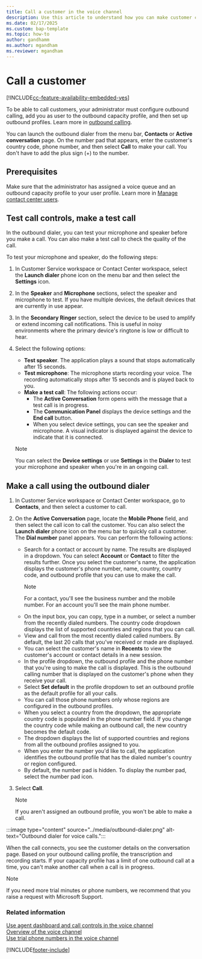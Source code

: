 ```yaml
---
title: Call a customer in the voice channel
description: Use this article to understand how you can make customer calls.
ms.date: 02/17/2025
ms.custom: bap-template
ms.topic: how-to
author: gandhamm
ms.author: mgandham
ms.reviewer: mgandham
---
```


# Call a customer

[!INCLUDE[cc-feature-availability-embedded-yes](../../includes/cc-feature-availability-embedded-yes.md)]

To be able to call customers, your administrator must configure outbound calling, add you as user to the outbound capacity profile, and then set up outbound profiles. Learn more in [outbound calling](../administer/voice-channel-outbound-calling.md).

You can launch the outbound dialer from the menu bar, **Contacts** or **Active conversation** page. On the number pad that appears, enter the customer's country code, phone number, and then select **Call** to make your call. You don't have to add the plus sign (+) to the number.

## Prerequisites

Make sure that the administrator has assigned a voice queue and an outbound capacity profile to your user profile. Learn more in [Manage contact center users](../administer/users-user-profiles.md#manage-contact-center-users).

## Test call controls, make a test call 

 In the outbound dialer, you can test your microphone and speaker before you make a call. You can also make a test call to check the quality of the call.

To test your microphone and speaker, do the following steps:

1. In Customer Service workspace or Contact Center workspace, select the **Launch dialer** phone icon on the menu bar and then select the **Settings** icon. 
1. In the **Speaker** and **Microphone** sections, select the speaker and microphone to test. If you have multiple devices, the default devices that are currently in use appear.
1. In the **Secondary Ringer** section, select the device to be used to amplify or extend incoming call notifications. This is useful in noisy environments where the primary device's ringtone is low or difficult to hear.
1. Select the following options:
    - **Test speaker**. The application plays a sound that stops automatically after 15 seconds.
    -  **Test microphone**: The microphone starts recording your voice. The recording automatically stops after 15 seconds and is played back to you.
    - **Make a test call**: The following actions occur:
       - The **Active Conversation** form opens with the message that a test call is in progress. 
       - The **Communication Panel** displays the device settings and the **End call** button. 
       - When you select device settings, you can see the speaker and microphone. A visual indicator is displayed against the device to indicate that it is connected. 

    > [!NOTE]
    > You can select the **Device settings** or use **Settings** in the **Dialer** to test your microphone and speaker when you're in an ongoing call. 


## Make a call using the outbound dialer

1. In Customer Service workspace or Contact Center workspace, go to **Contacts**, and then select a customer to call.
2. On the **Active Conversation** page, locate the **Mobile Phone** field, and then select the call icon to call the customer. You can also select the **Launch dialer** phone icon on the menu bar to quickly call a customer.
     The **Dial number** panel appears. You can perform the following actions:<br>
     - Search for a contact or account by name. The results are displayed in a dropdown. You can select **Account** or **Contact** to filter the results further. Once you select the customer's name, the application displays the customer's phone number, name, country, country code, and outbound profile that you can use to make the call.
       > [!NOTE]
       > For a contact, you'll see the business number and the mobile number. For an account you'll see the main phone number.   
     - On the input box, you can copy, type in a number, or select a number from the recently dialed numbers. The country code dropdown displays the list of supported countries and regions that you can call. 
     - View and call from the most recently dialed called numbers. By default, the last 20 calls that you’ve received or made are displayed.
     - You can select the customer's name in **Recents** to view the customer's account or contact details in a new session.
     - In the profile dropdown, the outbound profile and the phone number that you're using to make the call is displayed. This is the outbound calling number that is displayed on the customer's phone when they receive your call. 
     - Select **Set default** in the profile dropdown to set an outbound profile as the default profile for all your calls.
     - You can call those phone numbers only whose regions are configured in the outbound profiles.
     - When you select a country from the dropdown, the appropriate country code is populated in the phone number field. If you change the country code while making an outbound call, the new country becomes the default code.
     - The dropdown displays the list of supported countries and regions from all the outbound profiles assigned to you. 
     - When you enter the number you'd like to call, the application identifies the outbound profile that has the dialed number's country or region configured.
     - By default, the number pad is hidden. To display the number pad, select the number pad icon.

3. Select **Call**. 

   > [!NOTE]
   > If you aren't assigned an outbound profile, you won't be able to make a call.

 :::image type="content" source="../media/outbound-dialer.png" alt-text="Outbound dialer for voice calls.":::

When the call connects, you see the customer details on the conversation page. Based on your outbound calling profile, the transcription and recording starts. If your capacity profile has a limit of one outbound call at a time, you can't make another call when a call is in progress.

> [!NOTE]
> If you need more trial minutes or phone numbers, we recommend that you raise a request with Microsoft Support.



### Related information


[Use agent dashboard and call controls in the voice channel](/dynamics365/contact-center/use/voice-channel-agent-experience)    
[Overview of the voice channel](../administer/voice-channel.md)  
[Use trial phone numbers in the voice channel](../administer/voice-channel-trial-phone-numbers.md)

[!INCLUDE[footer-include](../../includes/footer-banner.md)]
